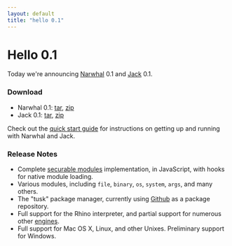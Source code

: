 ```yaml
---
layout: default
title: "hello 0.1"
---
```

Hello 0.1
=========

Today we're announcing [Narwhal](http://narwhaljs.org/) 0.1 and [Jack](http://jackjs.org/) 0.1.

### Download

* Narwhal 0.1: [tar](http://github.com/tlrobinson/narwhal/tarball/0.1), [zip](http://github.com/tlrobinson/narwhal/zipball/0.1)
* Jack 0.1: [tar](http://github.com/tlrobinson/jack/tarball/0.1), [zip](http://github.com/tlrobinson/jack/zipball/0.1)

Check out the [quick start guide](http://narwhaljs.org/quick-start.html) for instructions on getting up and running with Narwhal and Jack.

### Release Notes

* Complete [securable modules](https://wiki.mozilla.org/ServerJS/Modules/SecurableModules) implementation, in JavaScript, with hooks for native module loading.
* Various modules, including `file`, `binary`, `os`, `system`, `args`, and many others.
* The "tusk" package manager, currently using [Github](http://github.com/) as a package repository.
* Full support for the Rhino interpreter, and partial support for numerous other [engines](http://narwhaljs.org/engines.html).
* Full support for Mac OS X, Linux, and other Unixes. Preliminary support for Windows.
